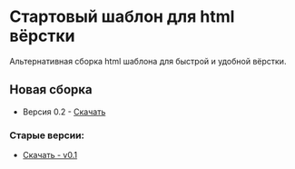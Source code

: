 Стартовый шаблон для html вёрстки
=
Альтернативная сборка html шаблона для быстрой и удобной вёрстки.
## Новая сборка
* Версия 0.2 - [Скачать](https://github.com/Web-Usov/start_html/archive/v0.2.zip)

### Старые версии:
* [Скачать - v0.1](https://github.com/Web-Usov/start_html/archive/v0.1.zip)
